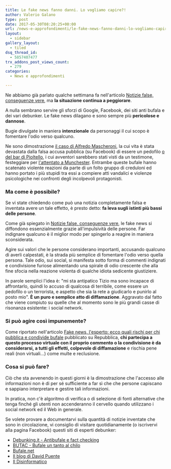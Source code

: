 ```yaml
---
title: Le fake news fanno danni. Lo vogliamo capire?!
author: Valerio Galano
type: post
date: 2017-05-30T08:20:25+00:00
url: /news-e-approfondimenti/le-fake-news-fanno-danni-lo-vogliamo-capire/
layout:
  - sidebar
gallery_layout:
  - tiled
dsq_thread_id:
  - 5857407477
trx_addons_post_views_count:
  - 279
categories:
  - News e approfondimenti

---
```

Ne abbiamo già parlato qualche settimana fa nell'articolo [Notizie false, conseguenze vere][1], ma **la situazione continua a peggiorare**.

A nulla sembrano servire gli sforzi di Google, Facebook, dei siti anti bufala e dei vari debunker. Le fake news dilagano e sono sempre più **pericolose e dannose**.

Bugie divulgate in maniera **intenzionale** da personaggi il cui scopo è fomentare l'odio verso qualcuno.

Ne sono dimostrazione [il caso di Alfredo Mascheroni][2], la cui vita è stata devastata dalla falsa accusa pubblica (su Facebook) di essere un pedofilo [o del bar di Pioltello][3], i cui avventori sarebbero stati visti da un testimone, festeggiare per [l'attentato a Munchester][4]. Entrambe queste bufale hanno scatenato violente reazioni da parte di un folto gruppo di creduloni ed hanno portato i più stupidi tra essi a compiere atti vandalici e violenze psicologiche nei confronti degli incolpevoli protagonisti.

### Ma come è possibile?

Se vi state chiedendo come può una notizia completamente falsa e inventata avere un tale effetto, è presto detto: **fa leva sugli istinti più bassi delle persone**.

Come già spiegato in [Notizie false, conseguenze vere][1], le fake news si diffondono essenzialmente grazie all'impulsività delle persone. Far indignare qualcuno è il miglior modo per spingerlo a reagire in maniera sconsiderata.

Agire sui valori che le persone considerano importanti, accusando qualcuno di averli calpestati, è la strada più semplice di fomentare l'odio verso quella persona. Tale odio, sui social, si manifesta sotto forma di commenti indignati e condivisione furiose alimentando una spirale di odio crescente che alla fine sfocia nella reazione violenta di qualche idiota sedicente giustiziere.

In parole semplici l'idea è: "mi sta antipatico Tizio ma sono incapace di affrontarlo, quindi lo accuso di qualcosa di terribile, come essere un pedofilo o un terrorista, e aspetto che sia la rete a giudicarlo e punirlo al posto mio". **È un puro e semplice atto di diffamazione**. Aggravato dal fatto che viene compiuto su quelle che al momento sono le più grandi casse di risonanza esistente: i social network.

### Si può agire così impunemente?

Come riportato nell'articolo [Fake news, l'esperto: ecco quali rischi per chi pubblica e condivide bufale][5] pubblicato su Repubblica, **chi partecipa a questo processo virtuale con il proprio commento o la condivisione è da considerarsi, a tutti gli effetti, colpevole di diffamazione** e rischia pene reali (non virtuali...) come multe e reclusione.

### Cosa si può fare?

Ciò che sta avvenendo in questi giorni è la dimostrazione che l'accesso alle informazioni non è di per sé sufficiente a far sì che che persone capiscano e sappiano interpretare e gestire tali informazioni.

In pratica, non c'è algoritmo di verifica o di selezione di fonti alternative che tenga finché gli utenti non accenderanno il cervello quando utilizzano i social network ed il Web in generale.

Se volete provare a documentarvi sulla quantità di notizie inventate che sono in circolazione, vi consiglio di visitare quotidianamente (o iscrivervi alla pagina Facebook) questi siti di esperti debunker:

  * [Debunking.it - Antibufale e fact checking][6]
  * [BUTAC - Bufale un tanto al chilo][7]
  * [Bufale.net][8]
  * [Il blog di David Puente][9]
  * [Il Disinformatico][10]

&nbsp;

 [1]: https://daredevel.com/2017/05/notizie-false-conseguenze-vere/
 [2]: https://www.youtube.com/watch?v=hGi6D_WCa18
 [3]: https://www.youtube.com/watch?v=_-S31SnyFN0
 [4]: https://www.theguardian.com/uk-news/2017/may/22/manchester-arena-police-explosion-ariana-grande-concert-england
 [5]: http://www.repubblica.it/tecnologia/2017/04/20/news/fake_news_quali_rischi_per_chi_pubblica_e_condivide-163467152/
 [6]: https://www.debunking.it/
 [7]: http://www.butac.it/
 [8]: http://www.bufale.net/home/
 [9]: https://www.davidpuente.it/blog/
 [10]: http://attivissimo.blogspot.it/
